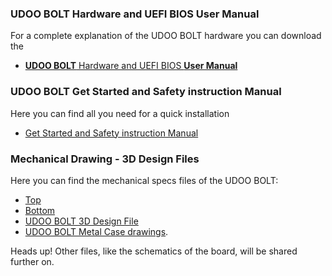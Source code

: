 ### UDOO BOLT Hardware and UEFI BIOS User Manual

For a complete explanation of the UDOO BOLT hardware you can download the  
* [**UDOO BOLT** Hardware and UEFI BIOS **User Manual**](http://download.udoo.org/files/UDOO_BOLT/Doc/UDOO_BOLT_MANUAL.pdf)

### UDOO BOLT Get Started and Safety instruction Manual

Here you can find all you need for a quick installation
* [Get Started and Safety instruction Manual](http://download.udoo.org/files/UDOO_BOLT/Doc/UDOO_BOLT_MANUAL.pdf)

### Mechanical Drawing - 3D Design Files

Here you can find the mechanical specs files of the UDOO BOLT:

* [Top](http://download.udoo.org/files/UDOO_BOLT/schematics/UDOO_BOLT_TOP_P0C40B10_.pdf)
* [Bottom](http://download.udoo.org/files/UDOO_BOLT/schematics/UDOO_BOLT_BOT_P0C40B20.pdf)
* [UDOO BOLT 3D Design File](http://download.udoo.org/files/UDOO_BOLT/mechanical_specs/UDOO_BOLT_3D_design_RC1.zip)
* [UDOO BOLT Metal Case drawings](http://download.udoo.org/files/UDOO_BOLT/mechanical_specs/UDOO_BOLT_metal_case_drawings.pdf).


<span class="label label-warning">Heads up!</span> Other files, like the schematics of the board, will be shared further on.
